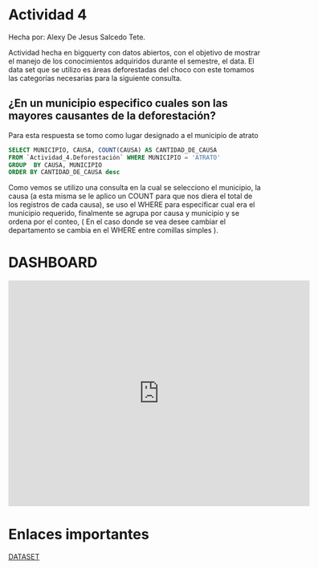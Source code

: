 # Actividad 4


Hecha por: Alexy De Jesus Salcedo Tete.

Actividad hecha en bigquerty con datos abiertos, con el objetivo de mostrar el manejo de los conocimientos adquiridos durante el semestre, el data. El data set que se utilizo es áreas deforestadas del choco con este tomamos las categorías necesarias para la siguiente consulta.


## ¿En un municipio especifico cuales son las mayores causantes de la deforestación?

Para esta respuesta se tomo como lugar designado a el municipio de atrato


``` sql
SELECT MUNICIPIO, CAUSA, COUNT(CAUSA) AS CANTIDAD_DE_CAUSA
FROM `Actividad_4.Deforestación` WHERE MUNICIPIO = 'ATRATO'
GROUP  BY CAUSA, MUNICIPIO
ORDER BY CANTIDAD_DE_CAUSA desc 
```
Como vemos se utilizo una consulta en la cual se selecciono el municipio, la causa (a esta misma se le aplico un COUNT para que nos diera el total de los registros de cada causa), se uso el WHERE para especificar cual era el municipio requerido, finalmente se agrupa por causa y municipio y se ordena por el conteo, ( En el caso donde se vea desee cambiar el departamento se cambia en el WHERE entre comillas simples ). 



# DASHBOARD

<iframe width="600" height="450" src="https://lookerstudio.google.com/s/lUHm63m_cOg" frameborder="0" style="border:0" allowfullscreen></iframe>

# Enlaces importantes 

[DATASET](https://www.datos.gov.co/Ambiente-y-Desarrollo-Sostenible/AREAS-DEFORESTADAS-CHOCO/iczg-dyt3) 
